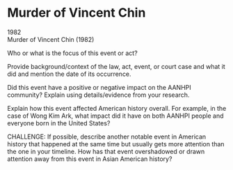 # Murder of Vincent Chin

1982  
Murder of Vincent Chin (1982)

Who or what is the focus of this event or act? 



Provide background/context of the law, act, event, or court case and what it did and mention the date of its occurrence.



Did this event have a positive or negative impact on the AANHPI community?
Explain using details/evidence from your research.



Explain how this event affected American history overall. 
For example, in the case of Wong Kim Ark, what impact did it have on both AANHPI people and everyone born in the United States?



CHALLENGE:
If possible, describe another notable event in American history that happened at the same time but usually gets more attention than the one in your timeline. How has that event overshadowed or drawn attention away from this event in Asian American history?

